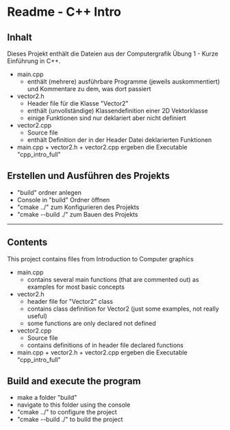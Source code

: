 # Readme - C++ Intro

## Inhalt
Dieses Projekt enthält die Dateien aus der Computergrafik Übung 1 - Kurze Einführung in C++.

- main.cpp
    - enthält (mehrere) ausführbare Programme (jeweils auskommentiert) und Kommentare zu dem, was dort passiert
- vector2.h
    - Header file für die Klasse "Vector2"
    - enthält (unvollständige) Klassendefinition einer 2D Vektorklasse
    - einige Funktionen sind nur deklariert aber nicht definiert
- vector2.cpp
    - Source file
    - enthält Definition der in der Header Datei deklarierten Funktionen
- main.cpp + vector2.h + vector2.cpp ergeben die Executable "cpp\_intro\_full"

## Erstellen und Ausführen des Projekts
- "build" ordner anlegen
- Console in "build" Ordner öffnen
- "cmake ../" zum Konfigurieren des Projekts
- "cmake --build ./" zum Bauen des Projekts

---

## Contents
This project contains files from Introduction to Computer graphics

- main.cpp
   - contains several main functions (that are commented out) as examples for most basic concepts
- vector2.h
   - header file for "Vector2" class
   - contains class definition for Vector2 (just some examples, not really useful)
   - some functions are only declared not defined
- vector2.cpp
   - Source file
   - contains definitions of in header file declared functions
- main.cpp + vector2.h + vector2.cpp ergeben die Executable "cpp\_intro\_full"

## Build and execute the program
- make a folder "build"
- navigate to this folder using the console
- "cmake ../" to configure the project
- "cmake --build ./" to build the project
